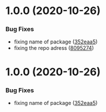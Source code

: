 # 1.0.0 (2020-10-26)


### Bug Fixes

* fixing name of package ([352eaa5](https://github.com/ljnferreira/nextLevelWeek-3/commit/352eaa5a858ac171ed4d1fe4a51ee1376c97ee25))
* fixing the repo adress ([8095274](https://github.com/ljnferreira/nextLevelWeek-3/commit/80952740f820fcd077f5c083305289aab53c6441))

# 1.0.0 (2020-10-26)


### Bug Fixes

* fixing name of package ([352eaa5](https://github.com/ljnferreira/nextLevelWeek-3/commit/352eaa5a858ac171ed4d1fe4a51ee1376c97ee25))
